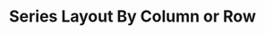 ---
title: Series Layout By Column or Row
category: dataset, bar
titleCN: 系列按行和按列排布
difficulty: 2
theme: light
---